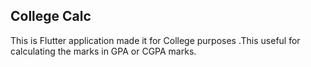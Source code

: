 ## College Calc

This is Flutter application made it for College purposes .This useful for calculating the marks in GPA or CGPA marks. 
